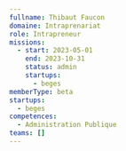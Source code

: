```yaml
---
fullname: Thibaut Faucon
domaine: Intraprenariat
role: Intrapreneur
missions:
  - start: 2023-05-01
    end: 2023-10-31
    status: admin
    startups:
      - beges
memberType: beta
startups:
  - beges
competences:
  - Administration Publique
teams: []
---
```

